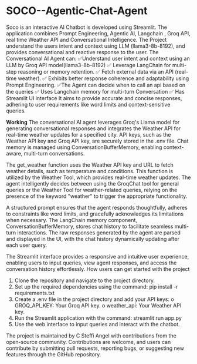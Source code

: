 # SOCO--Agentic-Chat-Agent
Soco is an interactive AI Chatbot is developed using Streamlit. The application combines Prompt Engineering, Agentic AI, Langchain , Groq API, real time Weather API and Conversational Intelligence. The Project understand the users intent and context using LLM (llama3-8b-8192), and provides conversational and reactive response to the user. The Conversational AI Agent can:
✅Understand user intent and context using an LLM by Groq API model(llama3-8b-8192) 
✅ Leverage LangChain for multi-step reasoning or memory retention.
✅ Fetch external data via an API (real-time weather).
✅ Exhibits better response coherence and adaptability using Prompt Engineering.
✅The Agent can decide when to call an api based on the queries
✅ Uses Langchain memory for multi-turn Conversation
✅ Has Streamlit  UI interface 
It aims to provide accurate and concise responses, adhering to user requirements like word limits and context-sensitive queries.

**Working**
The conversational AI agent leverages Groq's Llama model for generating conversational responses and integrates the Weather API for real-time weather updates for a specified city. API keys, such as the Weather API key and Groq API key, are securely stored in the .env file. Chat memory is managed using ConversationBufferMemory, enabling context-aware, multi-turn conversations.

The get_weather function uses the Weather API key and URL to fetch weather details, such as temperature and conditions. This function is utilized by the Weather Tool, which provides real-time weather updates. The agent intelligently decides between using the GroqChat tool for general queries or the Weather Tool for weather-related queries, relying on the presence of the keyword "weather" to trigger the appropriate functionality.

A structured prompt ensures that the agent responds thoughtfully, adheres to constraints like word limits, and gracefully acknowledges its limitations when necessary. The LangChain memory component, ConversationBufferMemory, stores chat history to facilitate seamless multi-turn interactions. The raw responses generated by the agent are parsed and displayed in the UI, with the chat history dynamically updating after each user query.

The Streamlit interface provides a responsive and intuitive user experience, enabling users to input queries, view agent responses, and access the conversation history effortlessly.
How users can get started with the project
1.	Clone the repository and navigate to the project directory.
2.	Set up the required dependencies using the command: 
                  pip install -r requirements.txt
3.	Create a .env file in the project directory and add your API keys:
    o	GROQ_API_KEY: Your Groq API key.
    o	weather_api: Your Weather API key.
4.	Run the Streamlit application with the command:
                 streamlit run app.py
5.	Use the web interface to input queries and interact with the chatbot.


The project is maintained by C Steffi Angel with contributions from the open-source community. Contributions are welcome, and users can contribute by submitting pull requests, reporting bugs, or suggesting new features through the GitHub repository.
